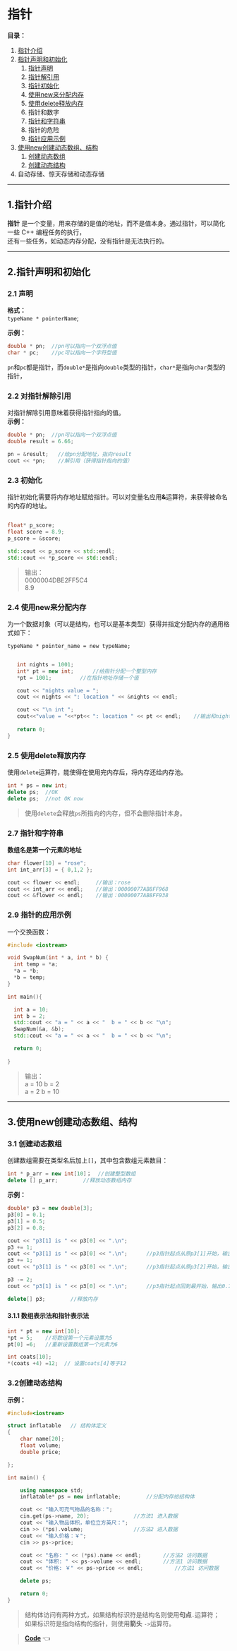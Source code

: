 # 指针

**目录：**
1. [指针介绍](#intro)   
2. [指针声明和初始化](#de_in)
    1. [指针声明](#de)
    2. [指针解引用](#deref)
    3. [指针初始化](#init)
    4. [使用new来分配内存](#new)
    5. [使用delete释放内存](#delete)
    6. 指针和数字
    7. [指针和字符串](#string)
    8. 指针的危险
    9. [指针应用示例](#swap)
7. [使用new创建动态数组、结构](#arr_struct)
    1. [创建动态数组](#new_arr)
    2. [创建动态结构](#new_struct)    	
8. 自动存储、惊天存储和动态存储
--------

<a id="intro"></a>
## 1.指针介绍  
**指针** 是一个变量，用来存储的是值的地址，而不是值本身。通过指针，可以简化一些 C++ 编程任务的执行，  
还有一些任务，如动态内存分配，没有指针是无法执行的。  
  
  

-----------
<a id="de_in"></a>
## 2.指针声明和初始化 
<a id="de"></a>
### 2.1 声明  
**格式：**  
`typeName * pointerName`;  
  
**示例：**  
``` C++
double * pn;  //pn可以指向一个双浮点值
char * pc;    //pc可以指向一个字符型值
```  
`pn`和`pc`都是指针，而`double*`是指向`double`类型的指针，`char*`是指向`char`类型的指针，  

<a id="deref"></a>
### 2.2 对指针解除引用

对指针解除引用意味着获得指针指向的值。  
**示例：**  
``` C++
double * pn;  //pn可以指向一个双浮点值
double result = 6.66;

pn = &result;   //给pn分配地址，指向result
cout << *pn;    //解引用（获得指针指向的值）

```  
<a id="init"></a>
### 2.3 初始化
指针初始化需要将内存地址赋给指针。可以对变量名应用<b>&</b>运算符，来获得被命名的内存的地址。  
``` C++

float* p_score;
float score = 8.9;
p_score = &score;

std::cout << p_score << std::endl;
std::cout << *p_score << std::endl;
```
>输出：  
>0000004DBE2FF5C4  
>8.9 


<a id="new"></a>
### 2.4 使用new来分配内存
为一个数据对象（可以是结构，也可以是基本类型）获得并指定分配内存的通用格式如下：  
  
 `typeName * pointer_name = new typeName;`
 
 ``` C++
 
    int nights = 1001;
	int* pt = new int;		//给指针分配一个整型内存
	*pt = 1001;		 	//在指针地址存储一个值

	cout << "nights value = ";
	cout << nights << ": location " << &nights << endl;

	cout << "\n int ";
	cout<<"value = "<<*pt<< ": location " << pt << endl;    //输出和nights变量不一样的内存地址
	
	return 0;
}
 ```
<a id="delete"></a>
### 2.5 使用delete释放内存  
使用`delete`运算符，能使得在使用完内存后，将内存还给内存池。  
``` C++
int * ps = new int;
delete ps; 	//OK
delete ps;	//not OK now
```
> 使用`delete`会释放`ps`所指向的内存，但不会删除指针本身。

<a id="string"></a>
### 2.7 指针和字符串
**数组名是第一个元素的地址**  
``` C++
char flower[10] = "rose";
int int_arr[3] = { 0,1,2 };

cout << flower << endl;		//输出：rose
cout << int_arr << endl;	//输出：00000077AB8FF968
cout << &flower << endl;	//输出：00000077AB8FF938
```
<a id="swap"></a>
### 2.9 指针的应用示例
一个交换函数：
``` C++
#include <iostream>

void SwapNum(int * a, int * b) {
  int temp = *a;
  *a = *b;
  *b = temp;
}

int main(){

  int a = 10;
  int b = 2;
  std::cout << "a = " << a << "  b = " << b << "\n";
  SwapNum(&a, &b);
  std::cout << "a = " << a << "  b = " << b << "\n";

  return 0;
  
}


```  
>输出：  
>a = 10  b = 2  
>a = 2  b = 10   



-----------
<a id="arr_struct"></a>
## 3.使用new创建动态数组、结构

<a id="new_arr"></a>
### 3.1 创建动态数组
创建数组需要在类型名后加上`[]`，其中包含数组元素数目：
``` C++
int * p_arr = new int[10]；	//创建整型数组
delete [] p_arr;		//释放动态数组内存

```

**示例：**  
``` C++
double* p3 = new double[3];	
p3[0] = 0.1;
p3[1] = 0.5;
p3[2] = 0.8;

cout << "p3[1] is " << p3[0] << ".\n";
p3 += 1;
cout << "p3[1] is " << p3[0] << ".\n";		//p3指针起点从原p3[1]开始，输出0.5
p3 += 1;
cout << "p3[1] is " << p3[0] << ".\n";		//p3指针起点从原p3[2]开始，输出0.8

p3 -= 2;
cout << "p3[1] is " << p3[0] << ".\n";		//p3指针起点回到最开始，输出0.1

delete[] p3;		//释放内存
```
#### 3.1.1 数组表示法和指针表示法  
``` C++
int * pt = new int[10];
*pt = 5;	//将数组第一个元素设置为5
pt[0] =6;	//重新设置数组第一个元素为6

int coats[10];
*(coats +4) =12;  // 设置coats[4]等于12

```


<a id="new_struct"></a>
### 3.2创建动态结构 

**示例：**  
``` C++
#include<iostream>

struct inflatable	// 结构体定义
{
	char name[20];
	float volume;
	double price;

};

int main() {

	using namespace std;
	inflatable* ps = new inflatable;		//分配内存给结构体

	cout << "输入可充气物品的名称：";
	cin.get(ps->name, 20);				//方法1 进入数据
	cout << "输入物品体积，单位立方英尺：";
	cin >> (*ps).volume;				//方法2 进入数据
	cout << "输入价格：￥";
	cin >> ps->price;

	cout << "名称: " << (*ps).name << endl;		//方法2 访问数据
	cout << "体积: " << ps->volume << endl;		//方法1 访问数据
	cout << "价格: ￥" << ps->price << endl;	       //方法1 访问数据

	delete ps;

	return 0;
}
```
> 结构体访问有两种方式，如果结构标识符是结构名则使用**句点**`.`运算符；  
>如果标识符是指向结构的指针，则使用**箭头** `->`运算符。

  
 > **[Code](https://github.com/HumorLogic/Effective-C-plus-plus/edit/master/Basics/%E6%8C%87%E9%92%88.md)**  :point_left:

